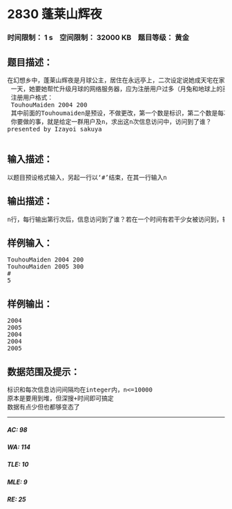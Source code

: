 # 2830 蓬莱山辉夜   
### 时间限制： 1 s&nbsp;&nbsp;&nbsp;&nbsp;空间限制： 32000 KB&nbsp;&nbsp;&nbsp;&nbsp;题目等级： 黄金  
## 题目描述：  

<pre>
在幻想乡中，蓬莱山辉夜是月球公主，居住在永远亭上，二次设定说她成天宅在家里玩电脑，亦称NEET姬  
 一天，她要她帮忙升级月球的网络服务器，应为注册用户过多（月兔和地球上的巫女都注册了……），所以作为代理管理员（俗称网管）的她，非常蛋疼。  
 注册用户格式：  
 TouhouMaiden 2004 200  
 其中前面的Touhoumaiden是预设，不做更改，第一个数是标识，第二个数是每次接受信息访问的间隔用时。  
 你要做的事，就是给定一群用户及n，求出这n次信息访问中，访问到了谁？
presented by Izayoi sakuya

</pre>
  
  
## 输入描述：  

<pre>
以题目预设格式输入，另起一行以‘#’结束，在其一行输入n
</pre>
  
  
## 输出描述：  

<pre>
n行，每行输出第行次后，信息访问到了谁？若在一个时间有若干少女被访问到，输出字典序最小的那位少女的标识
</pre>
  
  
## 样例输入：  

<pre>
TouhouMaiden 2004 200
TouhouMaiden 2005 300
#
5
</pre>
  
  
## 样例输出：  

<pre>
2004
2005
2004
2004
2005
</pre>
  
  
## 数据范围及提示：  

<pre>
标识和每次信息访问间隔均在integer内，n<=10000
原本是要用到堆，但深搜+时间即可搞定
数据有点少但也都够变态了
</pre>
  
  
***  

##### AC: 98  
##### WA: 114  
##### TLE: 10  
##### MLE: 9  
##### RE: 25  
